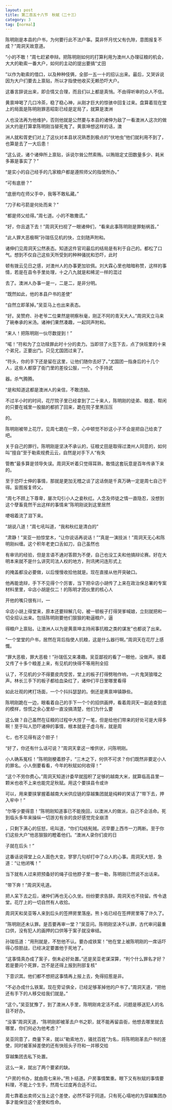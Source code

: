 ```yaml
---
layout: post
title: 第二百五十八节　秋赋（二十三）
category: 3
tag: [normal]
---
```


陈明刚是本县的户书，为何要行此不法户事。莫非怀月忧父有仇隙，意图报复不成？”周洞天故意道。

“小的不敢！”周七赶紧申辩。把陈明刚如何的打算利用为澳州人办理征粮的机会，大大的勒索一番大户，如何的主动的提出要搞“丈田

”以作为勒索的借口，以及种种伎俩，全部一五一十的招认出来。最后，又哭诉说因为大户们要去上禀贴，所以才指使他收买无赖恐吓大户。

这番言辞说出来，即合情又合理，而且们以上都是真悄。不由得听审的众人不信。

黄禀坤喝了几口冷茶，稳了稳心神，从刚才巨大的惊骇中回复过来。盘算着现在堂上的局面是陈明刚罪恶昭彰已经是定局了，就算是澳洲

人也没法再为他维护，否则他就是公然要与本县的诸伸为敌了一看澳洲人这次的做派大约是打算拿陈明刚当替死鬼了。黄禀坤想这样的话，澳

洲人就和胥吏们对上了这伙对本县状况熟悉到极点的“伏地虫”他们就利用不到了，也算是去了一大后患！

“这么说，诸个诸伸所上禀贴，诉说尔耸公然索贿。以贿赔定丈田数量多少、耗米多寡是事实了？”

“是实小的自己经手的几家粮户都是遵照师父的指使所办。”

“可有底册？”

“底册均在师父手中，我等不敢私藏。”

“刀子和弓箭是何处而来？”

“都是师父给得。”周七道。小的不敢撒谎。”

“好，你且退下去！”周洞天扫视了一眼诸伸们，“看来此事陈明刚是罪魁祸首。”

”此人罪大恶极啊”孙瑞伍见机的快，立刻随声附和。

诸伸们见周洞天公然表态。知道这件官司最后的结局是有利于自己的。都松了口气。想到不仅自己这些天所受到的种种骚扰和恐吓，此时

顿有拨云见日之感，对澳州人的办事更加钦佩。刘大霖心里也暗暗称赞，这样的事情，若是在县令手里处理，十之八九就是和稀泥一样的混过

去了。澳洲人办事一是一，二是二，是非分明。

“既然如此，他的本县户书的差使”

“自然立即革掉。”吴亚马上也出来表态。

“好。吴赞府、孙老爷二位果然是明察秋毫，刚正不阿的青天大人。”周洞天立马来了碗奉承的米汤。诸神们果然凑趣，一起同声附和。

“来人！把陈明刚一伙尽数提到！”

“喏！”符和为了立功赎罪此时十分的卖力。当即领了火签下去，点了快班里的十来个弟兄，正要出门。只见尤国团过来了。

“符头，你的手下还是留在这里，让他们随你去好了。”尤国团一指身后的十几个人，这些人都穿了衙门里的差役公服，一个。个手持武

器。杀气腾腾。

“是和知道这都是澳洲人的亲信，不敢违拗。

不过半小时的时间，花厅院子里已经拿到了二十来人，陈明刚的徒弟、粮差、帮闲的只要在城里一股脑的都抓了回来，跪在院子里黑压压

的。

陈明刚被带上花厅。见周七跪在一旁，心中顿觉不妙这小子不会是把自己给卖了吧。

关于自己的罪行。陈明刚是坚决不承认的，征粮丈田是取得过澳州人同意的，如何叫”擅自”至于勒索规费云云，自然是对手下人“有失

管教”最多算是领导失误。周洞天听着只觉得耳熟，敢情这套玩意是百年传承下来的。

至于恐吓士伸的事情，那就是更加无稽之谈了这话倒是千真万确一定是周七自己干得。妄图报复师父。

“周七不顾上下尊卑，屡次勾引小人之妾秋红。人念及师徒之情一直隐忍，没想到这个孽畜竟然干出这样的事情来”陈明刚说到这里居然

哽咽着流了泪下来。

”胡说八道！”周七吼叫道，“我和秋红是清白的”

“肃静！”吴亚一拍惊堂木，“让你说话再说话！”“真是一演技派！”周洞天无心和陈明刚纠缠。这个积年老吏口舌如刀，自己虽然也

有审讯的经验，但是言语不通对答颇为不便，自己也没工夫和他搞辩论赛。好在大明本来就不是什么讲究司法人权的地方，刑讯拷问连形式上

的掩盖都没必要做，以后慢慢收拾他就是。现在直接从他开突破口。

他再能诡辩，手下不见得个个厉害，当下把伞店小胡传了上来在政治保总署的专案材料里里，伞店小胡是仅二！的陈明才团伙里的核心人

开他的嘴只很有川，一

伞店小胡上得堂来，原本还要辩解几句，被一顿板子打得哭爹喊娘，立刻就把和一切全招认出来。包括陈明刚要他们狠狠的勒逼粮户，逼

得粮户上禀贴，让澳洲人以为是黄禀坤主持闹事抗粮之类的谋发”也都说了出来。

“一个堂堂的户书，居然在背后指使人抗粮，这是什么器行啊。”周洞天在花厅上感慨。

“罪大恶极，罪大恶极！”孙瑞伍又来凑趣。吴亚鄙视的看了一眼他，没做声。接着又传了十多个粮差上来，有见机的快得不等用刑全招

认了，不见机的少不得要皮肉受苦，堂上的板子打得劈啪作响，一片鬼哭狼嚎之声。林长三手下的板子都给血染红了，诸仲们平日里哪里看得

如此壮观的拷打场面，一个个抖抖瑟瑟的。倒还是黄禀坤镇静些。

陈明刚跪在一边，眼看着自己的手下一个个的招供画押，看着周洞天一副追查到底的模样，惊慌之余心里却一直没搞清楚，他们为什么要

这么做？自己虽然在征粮的过程中大捞了一笔，但是给他们带来的好处可是大得多啊！至于叫人恐吓诸伸的事情，根本就是子虚乌有，就是周

七，也不见得有这个胆子！

“好了，你还有什么话可说？”周洞天拿这一堆供状，问陈明刚。

小人确系冤枉！”陈明刚梗着脖子，“三木之下，何供不可求？你们既然非要定小人的罪名。小人倒要看看，今年的秋赋如何收得！”

“这个不劳你费心。”周洞天知道计委早就囤积了足够的越南大米，就算临高县里一颗米也收不上来也能完足秋赋。用这个要挟县令或许

可以，用来要挟掌握着越南大米供应链的穿越集团就是纯粹的笑话了”带下去，押入牢中！”

“尔等少要得意！”陈明刚知道事已不能挽回，以澳洲人的做派，自己不会活命。死到临头多年来操纵一切游刃有余的良好感觉完全崩溃

，只剩下满心的狂怒，吼叫道，“你们勾结髡贼。迟早要上西市一刀两断。至于你们这些大户”他恶狠狠的瞪着他们。“澳洲人录你们皮的日

子就在后头！”

这番话说得堂上众人面色大变。寥寥几句却打中了众人的心事。周洞天大怒，急道：“让他闭嘴！”

当下就有人过来把预备好的绳子往他脖子里一套一勒，陈明刚已然说不出话来。

“带下奔！”周洞天吼道。

把人呆下去之后，诸仲们再也无心久坐。纷纷要求告辞。周洞天也不挠留。传令退堂。花厅上的一切自然有人收拾。

周洞天和吴亚等人来到后头的签押房里落座。熊卜佑已经在签押房里等了许久了。

”陈明刚还未认罪。是否要再审一堂？”吴亚问。陈明刚坚决不认罪，古代审问最重口供，没有犯人的画押的口供等于案子就没审结。

孙瑞伍道：“用刑就是，不愁他不认。要办成铁案！”他在堂上被陈明刚的一席话吓得心惊胆战，已经决定要置他于死地了。

“这事情真办成了案子，倒未必好处置。”还是吴亚老谋深算，“判个什么罪名才好？若是要问个死罪，岂不是还得上报到刑部复核”

下意识其。他们都不想把这事情再上报上去，免得招惹是非。

“不必办成什么铁案。现在旁证俱全，已经足够革掉他的户书了。”周洞天道，“把他还有手下的人移交给我们就是。”

“这个。”吴亚犹豫了，到了澳洲人手里，陈明刚肯定活不成，问题是移送犯人的名目不好办。

“没事”周洞天道，“陈明刚即被革去户书之职，就不能再留县衙，他想去哪里就去哪里，你们何必为他考虑？”

吴亚同意了，商量下来，就以“勒索地方，骚扰百姓”为名，将陈明刚革去户书的差使，同时被革掉差使的还有快班头子符和一并移交给

穿越集团去私下处置。

这么一来，就出了两个要紧的缺。

“户房的书办，就由周七来补。”熊卜结道。户房事情繁重。眼下又有秋赋的事情要料理，不能上个生手，然周七过度再合适不过。

周七靠着出卖师父当上这个差使，必然不容于同道。只有死心塌地的为穿越集团办事才能保住这个差使和性命。